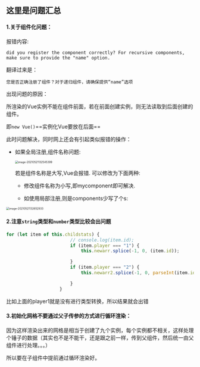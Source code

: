 ## 这里是问题汇总

#### 1.关于组件化问题：

报错内容:

`did you register the component correctly? For recursive components, make sure to provide the "name" option.`

翻译过来是：

`您是否正确注册了组件？对于递归组件，请确保提供“name”选项`

出现问题的原因：

所渲染的Vue实例不能在组件前面，若在前面创建实例，则无法读取到后面创建的组件。

即`new Vue()`==实例化Vue要放在后面==

此时问题解决，同时网上还会有引起类似报错的操作：

- 如果全局注册,组件名称问题:

  <img src="C:\Users\gjm\AppData\Roaming\Typora\typora-user-images\image-20210521132545399.png" alt="image-20210521132545399" style="zoom: 50%;" />

  若是组件名称是大写,Vue会报错. 可以修改为下面两种:

  - 修改组件名称为小写,即mycomponent即可解决.

  - 如使用局部注册,则是components少写了个s:

<img src="C:\Users\gjm\AppData\Roaming\Typora\typora-user-images\image-20210521132652933.png" alt="image-20210521132652933" style="zoom:50%;" />



#### 2.注意`string`类型和`number`类型比较会出问题

```js
for (let item of this.childstats) {
                        // console.log(item.id);
                        if (item.player === "1") {
                            this.newarr.splice(-1, 0, (item.id));

                        }
                        if (item.player === "2") {
                            this.newarr2.splice(-1, 0, parseInt(item.id));

                        }
                    }
```

比如上面的player1就是没有进行类型转换，所以结果就会出错



#### 3.初始化网格不要通过父子传参的方式进行循环渲染：

因为这样渲染出来的网格是相当于创建了九个实例，每个实例都不相关，这样处理个锤子的数据（其实也不是不能干，还是跟之前一样，传到父组件，然后统一由父组件进行处理。。。）

所以要在子组件中提前通过循环渲染好。

